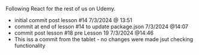 Following React for the rest of us on Udemy.

- initial commit post lesson #14 7/3/2024 @ 13:51
- commit at end of lesson #14 to update package.json 7/3/2024 @14:07
- commit post lesson #18 pre Lesson 19 7/3/2024 @14:46
- This iss a commit from the tablet - no changes were made jsut checking functionality 
